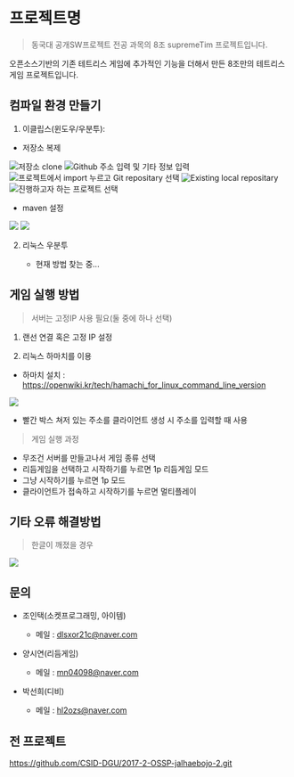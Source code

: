 # 프로젝트명
> 동국대 공개SW프로젝트 전공 과목의 8조 supremeTim 프로젝트입니다.

오픈소스기반의 기존 테트리스 게임에 추가적인 기능을 더해서 만든 8조만의 테트리스 게임 프로젝트입니다.

## 컴파일 환경 만들기
1. 이클립스(윈도우/우분투):

  * 저장소 복제
  
  ![저장소 clone](./_etc/import1.PNG)
  ![Github 주소 입력 및 기타 정보 입력](./_etc/import2.PNG)
  ![프로젝트에서 import 누르고 Git repositary 선택](./_etc/import3.PNG)
  ![Existing local repositary](./_etc/import4.PNG)
  ![진행하고자 하는 프로젝트 선택](./_etc/import5.PNG)

  * maven 설정
  
  ![](./_etc/maven1.png)
  ![](./_etc/maven2.PNG)
  
2. 리눅스 우분투 

   * 현재 방법 찾는 중...

## 게임 실행 방법
> 서버는 고정IP 사용 필요(둘 중에 하나 선택)

1. 랜선 연결 혹은 고정 IP 설정

2. 리눅스 하마치를 이용

 * 하마치 설치 : https://openwiki.kr/tech/hamachi_for_linux_command_line_version

  ![](./_etc/socket1.PNG)

 * 빨간 박스 쳐저 있는 주소를 클라이언트 생성 시 주소를 입력할 때 사용
  
  
> 게임 실행 과정

- 무조건 서버를 만들고나서 게임 종류 선택
- 리듬게임을 선택하고 시작하기를 누르면 1p 리듬게임 모드
- 그냥 시작하기를 누르면 1p 모드
- 클라이언트가 접속하고 시작하기를 누르면 멀티플레이 

## 기타 오류 해결방법
> 한글이 깨졌을 경우

  ![](./_etc/korean.PNG)

## 문의
* 조인택(소켓프로그래밍, 아이템)
  * 메일 : dlsxor21c@naver.com
  
* 양시연(리듬게임)
  * 메일 : mn04098@naver.com
  
* 박선희(디비)
  * 메일 : hl2ozs@naver.com

## 전 프로젝트
https://github.com/CSID-DGU/2017-2-OSSP-jalhaebojo-2.git
